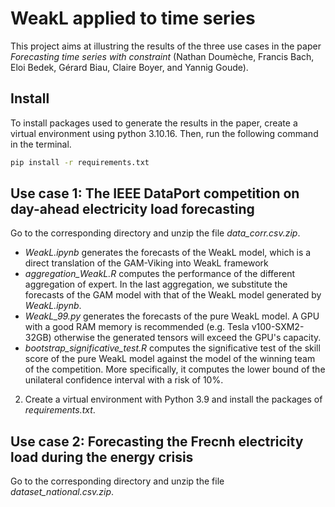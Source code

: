 # WeakL applied to time series

This project aims at illustring the results of the three use cases in the paper _Forecasting time series with constraint_ (Nathan Doumèche, Francis Bach, Eloi Bedek, Gérard Biau, Claire Boyer, and Yannig Goude).

## Install
To install packages used to generate the results in the paper, create a virtual environment using python 3.10.16. Then, run the following command in the terminal.
```bash
pip install -r requirements.txt
```
## Use case 1: The IEEE DataPort competition on day-ahead electricity load forecasting
Go to the corresponding directory and unzip the file _data\_corr.csv.zip_. 
- _WeakL.ipynb_ generates the forecasts of the WeakL model, which is a direct translation of the GAM-Viking into WeakL framework
- _aggregation_WeakL.R_ computes the performance of the different aggregation of expert. In the last aggregation, we substitute the forecasts of the GAM model with that of the WeakL model generated by _WeakL.ipynb_.
- _WeakL_99.py_ generates the forecasts of the pure WeakL model. A GPU with a good RAM memory is recommended (e.g. Tesla v100-SXM2-32GB) otherwise the generated tensors will exceed the GPU's capacity.
- _bootstrap_significative_test.R_ computes the significative test of the skill score of the pure WeakL model against the model of the winning team of the competition. More specifically, it computes the lower bound of the unilateral confidence interval with a risk of 10%.

2) Create a virtual environment with Python 3.9 and install the packages of _requirements.txt_.

## Use case 2: Forecasting the Frecnh electricity load during the energy crisis
Go to the corresponding directory and unzip the file _dataset_national.csv.zip_. 
